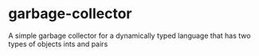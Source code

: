 # garbage-collector

A simple garbage collector for a dynamically typed language that has two types of objects ints and pairs